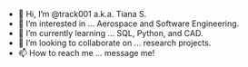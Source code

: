 - 👋 Hi, I’m @track001 a.k.a. Tiana S.
- 👀 I’m interested in ... Aerospace and Software Engineering.
- 🌱 I’m currently learning ... SQL, Python, and CAD.
- 💞️ I’m looking to collaborate on ... research projects.
- 📫 How to reach me ... message me!

<!---
track001/track001 is a ✨ special ✨ repository because its `README.md` (this file) appears on your GitHub profile.
You can click the Preview link to take a look at your changes.
--->
